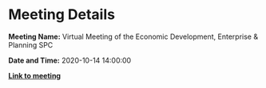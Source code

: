 # Meeting Details

**Meeting Name:** Virtual Meeting of the Economic Development, Enterprise & Planning SPC

**Date and Time:** 2020-10-14 14:00:00

**<a href="https://www.limerick.ie/council/whats-on/meeting-economic-development-enterprise-planning-spc" target="_blank">Link to meeting</a>**
